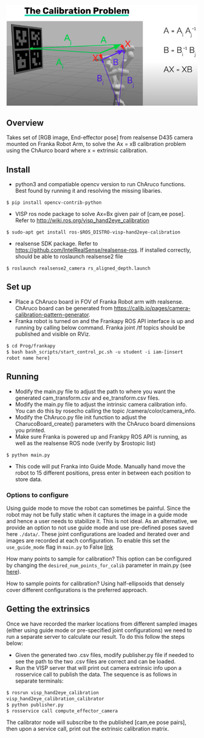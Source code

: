 ![Screenshot](handeye_calibration.png)


## Overview
Takes set of [RGB image, End-effector pose] from realsense D435 camera mounted on Franka Robot Arm, to solve the Ax = xB calibration problem using the ChAurco board where x = extrinsic calibration.

## Install
- python3 and compatiable opencv version to run ChAruco functions. Best found by running it and resolving the missing libaries.
```
$ pip install opencv-contrib-python

```
- VISP ros node package to solve Ax=Bx given pair of [cam,ee pose]. Refer to http://wiki.ros.org/visp_hand2eye_calibration
```
$ sudo-apt get install ros-$ROS_DISTRO-visp-hand2eye-calibration

```
- realsense SDK package. Refer to https://github.com/IntelRealSense/realsense-ros. If installed correctly, should be able to roslaunch realsense2 file
```
$ roslaunch realsense2_camera rs_aligned_depth.launch

```

## Set up
- Place a ChAruco board in FOV of Franka Robot arm with realsense. ChAruco board can be generated from https://calib.io/pages/camera-calibration-pattern-generator.
- Franka robot is turned on and the Frankapy ROS API interface is up and running by calling below command. Franka joint /tf topics should be published and visible on RViz. 
 ```
$ cd Prog/frankapy
$ bash bash_scripts/start_control_pc.sh -u student -i iam-[insert robot name here]

```

## Running
- Modify the main.py file to adjust the path to where you want the generated cam_transform.csv and ee_transform.csv files.  
- Modify the main.py file to adjust the intrinsic camera calibration info. You can do this by rosecho calling the topic /camera/color/camera_info.
- Modify the ChAruco.py file init function to adjust the CharucoBoard_create() parameters with the ChAruco board dimensions you printed.  
- Make sure Franka is powered up and Frankpy ROS API is running, as well as the realsense ROS node (verify by $rostopic list) 

```
$ python main.py

```
- This code will put Franka into Guide Mode. Manually hand move the robot to 15 different positions, press enter in between each position to store data.

### Options to configure

Using guide mode to move the robot can sometimes be painful. Since the robot may not be fully static when it captures the image in a guide mode and hence a user needs to stabilize
it. This is not ideal. As an alternative, we provide an option to not use guide mode and use pre-defined poses saved here `./data/`. These joint configurations are loaded and iterated
over and images are recorded at each configuration. 
To enable this set the `use_guide_mode` flag in `main.py` to False [link](https://github.com/iamlab-cmu/camera-calibration/blob/multiview_handeye/main.py#L46)

How many points to sample for calibration? This option can be configured by changing the `desired_num_points_for_calib` parameter in main.py (see [here](https://github.com/iamlab-cmu/camera-calibration/blob/multiview_handeye/main.py#L36)).

How to sample points for calibration? Using half-ellipsoids that densely cover different configurations is the preferred approach.

## Getting the extrinsics

Once we have recorded the marker locations from different sampled images (either using guide mode or pre-specified joint configurations) we need to run a separate server to calculate 
our result. To do this follow the steps below:

- Given the generated two .csv files, modify publisher.py file if needed to see the path to the two .csv files are correct and can be loaded.
- Run the VISP server that will print out camera extrinsic info upon a rosservice call to publish the data. The sequence is as follows in separate terminals:

```
$ rosrun visp_hand2eye_calibration visp_hand2eye_calibration_calibrator
$ python publisher.py
$ rosservice call compute_effector_camera

```
The calibrator node will subscribe to the published [cam,ee pose pairs], then upon a service call, print out the extrinsic calibration matrix.
